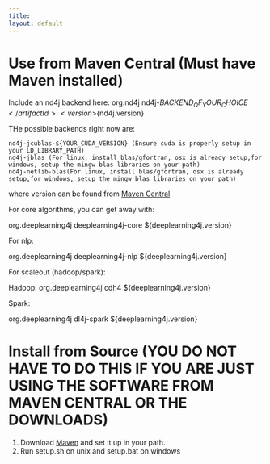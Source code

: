 ```yaml
---
title:
layout: default
---
```



Use from Maven Central (Must have Maven installed)
=========================================

Include an nd4j backend here:
 <dependency>
   <groupId>org.nd4j</groupId>
   <artifactId>nd4j-$BACKEND_OF_YOUR_CHOICE</artifactId>
   <version>${nd4j.version}</version>
 </dependency>
 
THe possible backends right now are:

    nd4j-jcublas-${YOUR_CUDA_VERSION} (Ensure cuda is properly setup in your LD_LIBRARY_PATH)
    nd4j-jblas (For linux, install blas/gfortran, osx is already setup,for windows, setup the mingw blas libraries on your path)
    nd4j-netlib-blas(For linux, install blas/gfortran, osx is already setup,for windows, setup the mingw blas libraries on your path)

where version can be found from [Maven Central](http://search.maven.org)

For core algorithms, you can get away with:

<dependency>
    <groupId>org.deeplearning4j</groupId>
    <artifactId>deeplearning4j-core</artifactId>
    <version>${deeplearning4j.version}</version>
</dependency>



For nlp:

<dependency>
    <groupId>org.deeplearning4j</groupId>
    <artifactId>deeplearning4j-nlp</artifactId>
    <version>${deeplearning4j.version}</version>
</dependency>

For scaleout (hadoop/spark):


Hadoop:
<dependency>
    <groupId>org.deeplearning4j</groupId>
    <artifactId>cdh4</artifactId>
    <version>${deeplearning4j.version}</version>
</dependency>

Spark:

<dependency>
    <groupId>org.deeplearning4j</groupId>
    <artifactId>dl4j-spark</artifactId>
    <version>${deeplearning4j.version}</version>
</dependency>



Install from Source (YOU DO NOT HAVE TO DO THIS IF YOU ARE JUST USING THE SOFTWARE FROM MAVEN CENTRAL OR THE DOWNLOADS)
==============================

1. Download [Maven](http://maven.apache.org/download.cgi) and set it up in your path.
2. Run setup.sh on unix and setup.bat on windows






